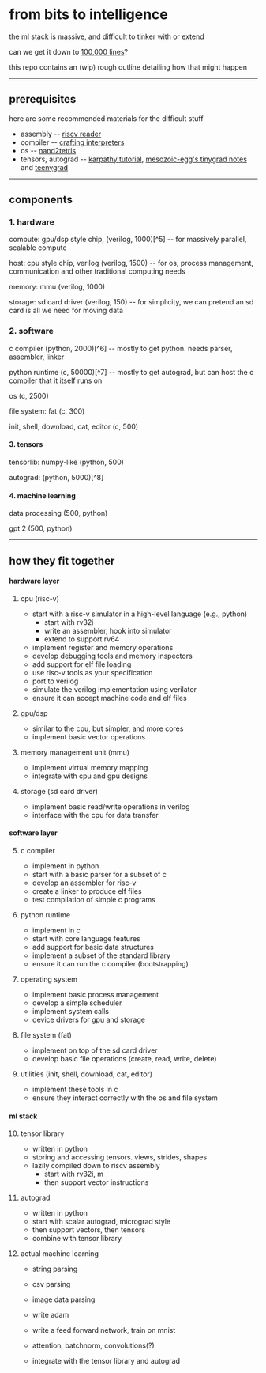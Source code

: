 # from bits to intelligence

the ml stack is massive, and difficult to tinker with or extend

can we get it down to [100,000 lines]((https://supaiku.com/from-bits-to-intelligence))?

this repo contains an (wip) rough outline detailing how that might happen

---

## prerequisites

here are some recommended materials for the difficult stuff

- assembly -- [riscv reader](http://riscvbook.com/)
- compiler -- [crafting interpreters](https://craftinginterpreters.com/)
- os -- [nand2tetris](https://www.nand2tetris.org/)
- tensors, autograd -- [karpathy tutorial](https://www.youtube.com/watch?v=vmj-3s1tku0), [mesozoic-egg's tinygrad notes](https://github.com/mesozoic-egg/tinygrad-notes) and [teenygrad](https://github.com/tinygrad/teenygrad)

---

## components

### 1. hardware

compute: gpu/dsp style chip, (verilog, 1000)[^5] -- for massively parallel, scalable compute

host: cpu style chip, verilog (verilog, 1500) -- for os, process management, communication and other traditional computing needs

memory: mmu (verilog, 1000)

storage: sd card driver (verilog, 150) -- for simplicity, we can pretend an sd card is all we need for moving data

### 2. software

c compiler (python, 2000)[^6] -- mostly to get python. needs parser, assembler, linker

python runtime (c, 50000)[^7] -- mostly to get autograd, but can host the c compiler that it itself runs on

os (c, 2500) 

file system: fat (c, 300)

init, shell, download, cat, editor (c, 500)


#### 3. tensors

tensorlib: numpy-like (python, 500)

autograd: (python, 5000)[^8]

#### 4. machine learning

data processing (500, python)

gpt 2 (500, python)


---

## how they fit together

#### hardware layer

1. cpu (risc-v)
    - start with a risc-v simulator in a high-level language (e.g., python)
        - start with rv32i
        - write an assembler, hook into simulator
        - extend to support rv64
    - implement register and memory operations
    - develop debugging tools and memory inspectors
    - add support for elf file loading
    - use risc-v tools as your specification
    - port to verilog
    - simulate the verilog implementation using verilator
    - ensure it can accept machine code and elf files

2. gpu/dsp
   - similar to the cpu, but simpler, and more cores
   - implement basic vector operations

3. memory management unit (mmu)
   - implement virtual memory mapping
   - integrate with cpu and gpu designs

4. storage (sd card driver)
   - implement basic read/write operations in verilog
   - interface with the cpu for data transfer

#### software layer

5. c compiler
   - implement in python
   - start with a basic parser for a subset of c
   - develop an assembler for risc-v
   - create a linker to produce elf files
   - test compilation of simple c programs

6. python runtime
   - implement in c
   - start with core language features
   - add support for basic data structures
   - implement a subset of the standard library
   - ensure it can run the c compiler (bootstrapping)

7. operating system
   - implement basic process management
   - develop a simple scheduler
   - implement system calls
   - device drivers for gpu and storage

8. file system (fat)
   - implement on top of the sd card driver
   - develop basic file operations (create, read, write, delete)

9. utilities (init, shell, download, cat, editor)
   - implement these tools in c
   - ensure they interact correctly with the os and file system

#### ml stack

10. tensor library
    - written in python
    - storing and accessing tensors. views, strides, shapes
    - lazily compiled down to riscv assembly
        - start with rv32i, m
        - then support vector instructions

11. autograd
    - written in python
    - start with scalar autograd, micrograd style
    - then support vectors, then tensors
    - combine with tensor library

12. actual machine learning
    - string parsing
    - csv parsing
    - image data parsing

    - write adam 
    - write a feed forward network, train on mnist
    - attention, batchnorm, convolutions(?)
    - integrate with the tensor library and autograd

[^1]: [tiny-gpu](https://github.com/adam-maj/tiny-gpu)

[^2]: you've heard of [co-recursion](https://en.wikipedia.org/wiki/corecursion#:~:text=put%19simply%2c%20corecursive%20algorithms%20use,produce%20further%20bits%20of%20data.), but have you heard of co-[self-hosting](https://en.wikipedia.org/wiki/self-hosting_(compilers))?

[^3]: [micropython](https://github.com/micropython/micropython)

[^4]: [tinygrad](https://github.com/tinygrad/tinygrad)
